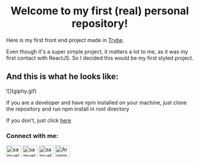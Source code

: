 <h1 align="center">Welcome to my first (real) personal repository!</h1>
<p>Here is my first front end project made in <a href="https://github.com/betrybe">Trybe</a>.</p>
<p>Even though it's a super simple project, it matters a lot to me, as it was my first contact with ReactJS. So I decided this would be my first styled project.</p>
<h2>And this is what he looks like:</h2>
![](giphy.gif)

<p>If you are a developer and have npm installed on your machine, just clone the repository and run npm install in root directory</p>
<p>If you don't, just click <a  href="https://basic-react-solar-system.vercel.app/">here</a></p>

<h3 align="left">Connect with me:</h3>
<p align="left">
<a href="https://twitter.com/samuel5g_" target="blank"><img align="center" src="https://raw.githubusercontent.com/rahuldkjain/github-profile-readme-generator/master/src/images/icons/Social/twitter.svg" alt="samuel5g_" height="30" width="40" /></a>
<a href="https://linkedin.com/in/samuel5g" target="blank"><img align="center" src="https://raw.githubusercontent.com/rahuldkjain/github-profile-readme-generator/master/src/images/icons/Social/linked-in-alt.svg" alt="samuel5g" height="30" width="40" /></a>
<a href="https://instagram.com/samuel5g_" target="blank"><img align="center" src="https://raw.githubusercontent.com/rahuldkjain/github-profile-readme-generator/master/src/images/icons/Social/instagram.svg" alt="samuel5g_" height="30" width="40" /></a>
<a href="https://discord.gg/Aramis#0804" target="blank"><img align="center" src="https://raw.githubusercontent.com/rahuldkjain/github-profile-readme-generator/master/src/images/icons/Social/discord.svg" alt="Aramis#0804" height="30" width="40" /></a>
</p>
